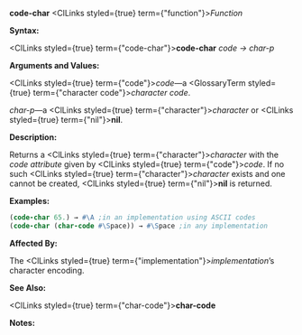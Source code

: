 **code-char** <ClLinks styled={true} term={"function"}><i>Function</i></ClLinks> 



**Syntax:** 



<ClLinks styled={true} term={"code-char"}><b>code-char</b></ClLinks> *code → char-p* 



**Arguments and Values:** 



<ClLinks styled={true} term={"code"}><i>code</i></ClLinks>—a <GlossaryTerm styled={true} term={"character code"}><i>character code</i></GlossaryTerm>. 



*char-p*—a <ClLinks styled={true} term={"character"}><i>character</i></ClLinks> or <ClLinks styled={true} term={"nil"}><b>nil</b></ClLinks>. 







 



 



**Description:** 



Returns a <ClLinks styled={true} term={"character"}><i>character</i></ClLinks> with the *code attribute* given by <ClLinks styled={true} term={"code"}><i>code</i></ClLinks>. If no such <ClLinks styled={true} term={"character"}><i>character</i></ClLinks> exists and one cannot be created, <ClLinks styled={true} term={"nil"}><b>nil</b></ClLinks> is returned. 



**Examples:**
```lisp
(code-char 65.) → #\A ;in an implementation using ASCII codes 
(code-char (char-code #\Space)) → #\Space ;in any implementation 
```
**Affected By:** 



The <ClLinks styled={true} term={"implementation"}><i>implementation</i></ClLinks>’s character encoding. 



**See Also:** 



<ClLinks styled={true} term={"char-code"}><b>char-code</b></ClLinks> 



**Notes:** 




